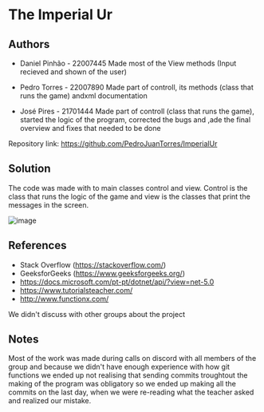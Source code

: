 # The Imperial Ur
## Authors
 - Daniel Pinhão - 22007445
Made most of the View methods (Input recieved and shown of the user)

 - Pedro Torres - 22007890
Made part of controll, its methods (class that runs the game) andxml documentation

 - José Pires - 21701444
Made part of controll (class that runs the game), started the logic of the program, corrected the bugs and ,ade the final overview and fixes that needed to be done

Repository link: https://github.com/PedroJuanTorres/ImperialUr

## Solution
The code was made with to main classes control and view. Control is the class that runs the logic of the game and view is the classes that print the messages in the screen. 

![image](https://cdn.discordapp.com/attachments/813356250766508035/843599328710361108/Class_Diagram.png)

## References
- Stack Overflow (https://stackoverflow.com/)
- GeeksforGeeks (https://www.geeksforgeeks.org/)
- https://docs.microsoft.com/pt-pt/dotnet/api/?view=net-5.0
- https://www.tutorialsteacher.com/
- http://www.functionx.com/

We didn't discuss with other groups about the project

## Notes
Most of the work was made during calls on discord with all members of the group and because we didn't have enough experience with how git functions we ended up not realising that sending commits troughtout the making of the program was obligatory so we ended up making all the commits on the last day, when we were re-reading what the teacher asked and realized our mistake.

